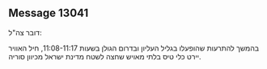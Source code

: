 ## Message 13041

דובר צה"ל:

בהמשך להתרעות שהופעלו בגליל העליון ובדרום הגולן בשעות 11:08-11:17, חיל האוויר יירט כלי טיס בלתי מאויש שחצה לשטח מדינת ישראל מכיוון סוריה.


